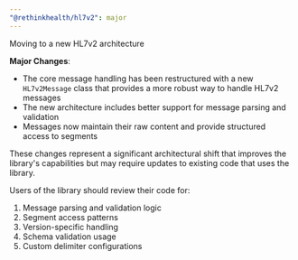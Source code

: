 ```yaml
---
"@rethinkhealth/hl7v2": major
---
```


Moving to a new HL7v2 architecture

**Major Changes**:
   - The core message handling has been restructured with a new `HL7v2Message` class that provides a more robust way to handle HL7v2 messages
   - The new architecture includes better support for message parsing and validation
   - Messages now maintain their raw content and provide structured access to segments

These changes represent a significant architectural shift that improves the library's capabilities but may require updates to existing code that uses the library.

Users of the library should review their code for:
1. Message parsing and validation logic
2. Segment access patterns
3. Version-specific handling
4. Schema validation usage
5. Custom delimiter configurations